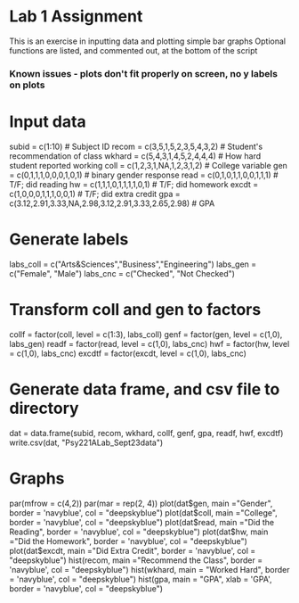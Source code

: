 # Lab 1 Assignment
This is an exercise in inputting data and plotting simple bar graphs
Optional functions are listed, and commented out, at the bottom of the script

### Known issues - plots don't fit properly on screen, no y labels on plots


# Input data
subid  = c(1:10)  # Subject ID
recom  = c(3,5,1,5,2,3,5,4,3,2)  # Student's recommendation of class
wkhard = c(5,4,3,1,4,5,2,4,4,4)  # How hard student reported working
coll   = c(1,2,3,1,NA,1,2,3,1,2) # College variable
gen    = c(0,1,1,1,0,0,0,1,0,1)  # binary gender response
read   = c(0,1,0,1,1,0,0,1,1,1)  # T/F; did reading
hw     = c(1,1,1,0,1,1,1,1,0,1)  # T/F; did homework
excdt  = c(1,0,0,0,1,1,1,0,0,1)  # T/F; did extra credit
gpa    = c(3.12,2.91,3.33,NA,2.98,3.12,2.91,3.33,2.65,2.98) # GPA

# Generate labels
labs_coll = c("Arts&Sciences","Business","Engineering")
labs_gen  = c("Female", "Male")
labs_cnc  = c("Checked", "Not Checked")

# Transform coll and gen to factors
collf  = factor(coll, level  = c(1:3), labs_coll)
genf   = factor(gen, level   = c(1,0), labs_gen)
readf  = factor(read, level  = c(1,0), labs_cnc)
hwf    = factor(hw, level    = c(1,0), labs_cnc)
excdtf = factor(excdt, level = c(1,0), labs_cnc)

# Generate data frame, and csv file to directory
dat = data.frame(subid, recom, wkhard, collf, genf, gpa, readf, hwf, excdtf)
write.csv(dat, "Psy221ALab_Sept23data")

# Graphs
par(mfrow = c(4,2))
par(mar = rep(2, 4))
plot(dat$gen,   main ="Gender",              border = 'navyblue', col = "deepskyblue") 
plot(dat$coll,  main ="College",             border = 'navyblue', col = "deepskyblue") 
plot(dat$read,  main ="Did the Reading",     border = 'navyblue', col = "deepskyblue") 
plot(dat$hw,    main ="Did the Homework",    border = 'navyblue', col = "deepskyblue")
plot(dat$excdt, main ="Did Extra Credit",    border = 'navyblue', col = "deepskyblue") 
hist(recom,     main ="Recommend the Class", border = 'navyblue', col = "deepskyblue") 
hist(wkhard,    main = "Worked Hard",        border = 'navyblue', col = "deepskyblue")
hist(gpa,       main = "GPA", xlab = 'GPA',  border = 'navyblue', col = "deepskyblue") 
